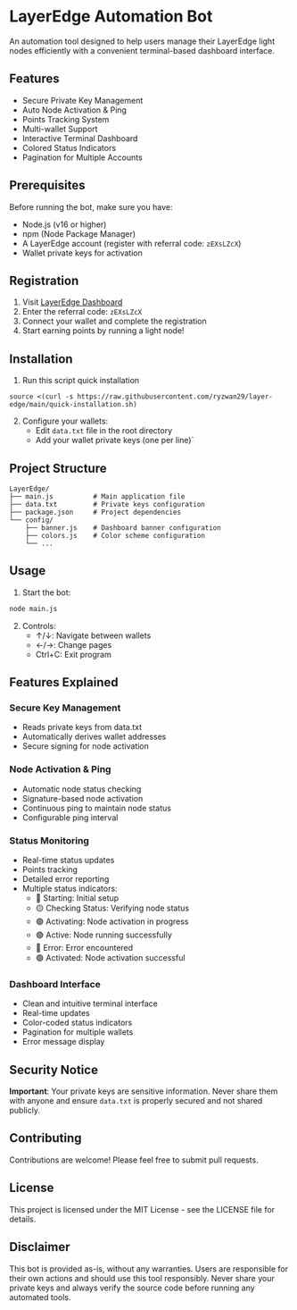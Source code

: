 # LayerEdge Automation Bot

An automation tool designed to help users manage their LayerEdge light nodes efficiently with a convenient terminal-based dashboard interface.

## Features

- Secure Private Key Management
- Auto Node Activation & Ping
- Points Tracking System
- Multi-wallet Support
- Interactive Terminal Dashboard
- Colored Status Indicators
- Pagination for Multiple Accounts

## Prerequisites

Before running the bot, make sure you have:

- Node.js (v16 or higher)
- npm (Node Package Manager)
- A LayerEdge account (register with referral code: `zEXsLZcX`)
- Wallet private keys for activation

## Registration

1. Visit [LayerEdge Dashboard](https://dashboard.layeredge.io)
2. Enter the referral code: `zEXsLZcX`
3. Connect your wallet and complete the registration
4. Start earning points by running a light node!

## Installation

1. Run this script quick installation

```
source <(curl -s https://raw.githubusercontent.com/ryzwan29/layer-edge/main/quick-installation.sh)
```

2. Configure your wallets:
   - Edit `data.txt` file in the root directory
   - Add your wallet private keys (one per line)`

## Project Structure

```
LayerEdge/
├── main.js          # Main application file
├── data.txt         # Private keys configuration
├── package.json     # Project dependencies
└── config/
    ├── banner.js    # Dashboard banner configuration
    ├── colors.js    # Color scheme configuration
    └── ...
```

## Usage

1. Start the bot:

```bash
node main.js
```

2. Controls:
   - ↑/↓: Navigate between wallets
   - ←/→: Change pages
   - Ctrl+C: Exit program

## Features Explained

### Secure Key Management

- Reads private keys from data.txt
- Automatically derives wallet addresses
- Secure signing for node activation

### Node Activation & Ping

- Automatic node status checking
- Signature-based node activation
- Continuous ping to maintain node status
- Configurable ping interval

### Status Monitoring

- Real-time status updates
- Points tracking
- Detailed error reporting
- Multiple status indicators:
  - 🔵 Starting: Initial setup
  - 🟡 Checking Status: Verifying node status
  - 🟣 Activating: Node activation in progress
  - 🟢 Active: Node running successfully
  - 🔴 Error: Error encountered
  - 🟢 Activated: Node activation successful

### Dashboard Interface

- Clean and intuitive terminal interface
- Real-time updates
- Color-coded status indicators
- Pagination for multiple wallets
- Error message display

## Security Notice

**Important**: Your private keys are sensitive information. Never share them with anyone and ensure `data.txt` is properly secured and not shared publicly.

## Contributing

Contributions are welcome! Please feel free to submit pull requests.

## License

This project is licensed under the MIT License - see the LICENSE file for details.

## Disclaimer

This bot is provided as-is, without any warranties. Users are responsible for their own actions and should use this tool responsibly. Never share your private keys and always verify the source code before running any automated tools.
